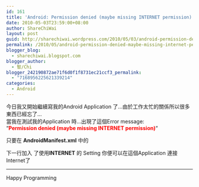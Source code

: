 ```yaml
---
id: 161
title: 'Android: Permission denied (maybe missing INTERNET permission)'
date: 2010-05-03T23:59:00+08:00
author: ShareChiWai
layout: post
guid: http://sharechiwai.wordpress.com/2010/05/03/android-permission-denied-maybe-missing-internet-permission
permalink: /2010/05/android-permission-denied-maybe-missing-internet-permission/
blogger_blog:
  - sharechiwai.blogspot.com
blogger_author:
  - 智/Chi
blogger_242190872ae71f6d0f1f8731ec21ccf3_permalink:
  - "7168956225621339214"
categories:
  - Android
---
```

今日我又開始繼續寫我的Android Application 了&#8230;由於工作太忙的關係所以很多東西已經忘了&#8230;  
當我在測試我的Application 時&#8230;出現了這個Error message:  
&#8220;**<span style="color:red;">Permission denied (maybe missing INTERNET permission)</span>**&#8220;

只要在 **AndroidManifest.xml** 中的 

下一行加入 了使用**INTERNET** 的 Setting 你便可以在這個Application 連接 Internet了

****

Happy Programming